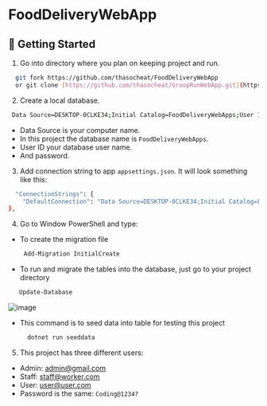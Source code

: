 # FoodDeliveryWebApp

## 🏃 Getting Started

1. Go into directory where you plan on keeping project and run.

```bash
  git fork https://github.com/thasocheat/FoodDeliveryWebApp
  or git clone [https://github.com/thasocheat/GroopRunWebApp.git](https://github.com/thasocheat/FoodDeliveryWebApp)
```

2. Create a local database.
```bash
 Data Source=DESKTOP-0CLKE34;Initial Catalog=FoodDeliveryWebApps;User ID=sa;Password=123;
```
- Data Source is your computer name.
- In this project the database name is `FoodDeliveryWebApps`.
- User ID your database user name.
- And password.

3. Add connection string to app `appsettings.json`. It will look something like this:
```bash
  "ConnectionStrings": {
    "DefaultConnection": "Data Source=DESKTOP-0CLKE34;Initial Catalog=FoodDeliveryWebApp;User ID=sa;Password=123;Connect Timeout=30;Encrypt=True;Trust Server Certificate=True;Application Intent=ReadWrite;Multi   Subnet Failover=False"
},
```

4. Go to Window PowerShell and type:

- To create the migration file
   ```bash
    Add-Migration InitialCreate 
   ```
- To run and migrate the tables into the database, just go to your project directory
 ```bash
    Update-Database 
   ```
  
  ![image](https://github.com/thasocheat/FoodDeliveryWebApp/assets/96945084/63c09d8a-7413-4e72-99c7-3c2d7b0c864b)

- This command is to seed data into table for testing this project
  ```bash
    dotnet run seeddata 
   ```
  
5. This project has three different users:
- Admin: admin@gmail.com
- Staff: staff@worker.com
- User: user@user.com
- Password is the same: `Coding@1234?`
